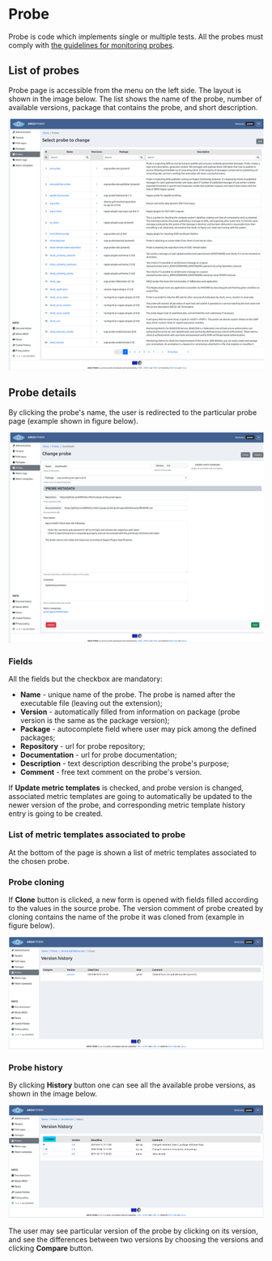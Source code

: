 # Probe

Probe is code which implements single or multiple tests. All the probes must comply with [the guidelines for monitoring probes](https://argoeu.github.io/argo-monitoring/docs/monitoring/guidelines).

## List of probes

Probe page is accessible from the menu on the left side. The layout is shown in the image below. The list shows the name of the probe, number of available versions, package that contains the probe, and short description.

![SuperAdmin Probe](figures/superadmin_probe.png)

## Probe details

By clicking the probe's name, the user is redirected to the particular probe page (example shown in figure below).

![SuperAdmin Probe Details](figures/superadmin_probe_detail.png)

### Fields
All the fields but the checkbox are mandatory:

* **Name** - unique name of the probe. The probe is named after the executable file (leaving out the extension); 
* **Version** - automatically filled from information on package (probe version is the same as the package version); 
* **Package** - autocomplete field where user may pick among the defined packages; 
* **Repository** - url for probe repository;
* **Documentation** - url for probe documentation;
* **Description** - text description describing the probe's purpose;
* **Comment** - free text comment on the probe's version.

If **Update metric templates** is checked, and probe version is changed, associated metric templates are going to automatically be updated to the newer version of the probe, and corresponding metric template history entry is going to be created.

### List of metric templates associated to probe

At the bottom of the page is shown a list of metric templates associated to the chosen probe.

### Probe cloning

If **Clone** button is clicked, a new form is opened with fields filled according to the values in the source probe. The version comment of probe created by cloning contains the name of the probe it was cloned from (example in figure below).

![Cloned Probe History](figures/superadmin_cloned_probe.png)

### Probe history

By clicking **History** button one can see all the available probe versions, as shown in the image below.

![SuperAdmin Probe History](figures/superadmin_probe_history.png)

The user may see particular version of the probe by clicking on its version, and see the differences between two versions by choosing the versions and clicking **Compare** button.
